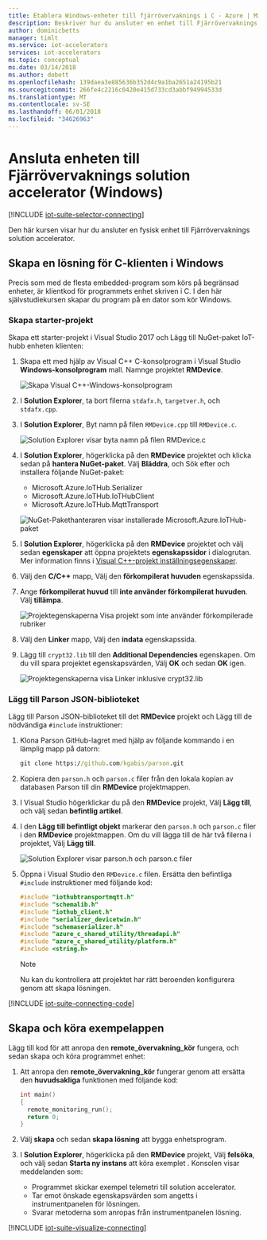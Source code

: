 ```yaml
---
title: Etablera Windows-enheter till fjärrövervaknings i C - Azure | Microsoft Docs
description: Beskriver hur du ansluter en enhet till Fjärrövervaknings solution accelerator med hjälp av ett program som skrivits i C som körs på Windows.
author: dominicbetts
manager: timlt
ms.service: iot-accelerators
services: iot-accelerators
ms.topic: conceptual
ms.date: 03/14/2018
ms.author: dobett
ms.openlocfilehash: 139daea3e885636b352d4c9a1ba2651a24195b21
ms.sourcegitcommit: 266fe4c2216c0420e415d733cd3abbf94994533d
ms.translationtype: MT
ms.contentlocale: sv-SE
ms.lasthandoff: 06/01/2018
ms.locfileid: "34626963"
---
```

# <a name="connect-your-device-to-the-remote-monitoring-solution-accelerator-windows"></a>Ansluta enheten till Fjärrövervaknings solution accelerator (Windows)

[!INCLUDE [iot-suite-selector-connecting](../../includes/iot-suite-selector-connecting.md)]

Den här kursen visar hur du ansluter en fysisk enhet till Fjärrövervaknings solution accelerator.

## <a name="create-a-c-client-solution-on-windows"></a>Skapa en lösning för C-klienten i Windows

Precis som med de flesta embedded-program som körs på begränsad enheter, är klientkod för programmets enhet skriven i C. I den här självstudiekursen skapar du program på en dator som kör Windows.

### <a name="create-the-starter-project"></a>Skapa starter-projekt

Skapa ett starter-projekt i Visual Studio 2017 och Lägg till NuGet-paket IoT-hubb enheten klienten:

1. Skapa ett med hjälp av Visual C++ C-konsolprogram i Visual Studio **Windows-konsolprogram** mall. Namnge projektet **RMDevice**.

    ![Skapa Visual C++-Windows-konsolprogram](./media/iot-accelerators-connecting-devices/visualstudio01.png)

1. I **Solution Explorer**, ta bort filerna `stdafx.h`, `targetver.h`, och `stdafx.cpp`.

1. I **Solution Explorer**, Byt namn på filen `RMDevice.cpp` till `RMDevice.c`.

    ![Solution Explorer visar byta namn på filen RMDevice.c](./media/iot-accelerators-connecting-devices/visualstudio02.png)

1. I **Solution Explorer**, högerklicka på den **RMDevice** projektet och klicka sedan på **hantera NuGet-paket**. Välj **Bläddra**, och Sök efter och installera följande NuGet-paket:

    * Microsoft.Azure.IoTHub.Serializer
    * Microsoft.Azure.IoTHub.IoTHubClient
    * Microsoft.Azure.IoTHub.MqttTransport

    ![NuGet-Pakethanteraren visar installerade Microsoft.Azure.IoTHub-paket](./media/iot-accelerators-connecting-devices/visualstudio03.png)

1. I **Solution Explorer**, högerklicka på den **RMDevice** projektet och välj sedan **egenskaper** att öppna projektets **egenskapssidor** i dialogrutan. Mer information finns i [Visual C++-projekt inställningsegenskaper](https://docs.microsoft.com/cpp/ide/working-with-project-properties).

1. Välj den **C/C++** mapp, Välj den **förkompilerat huvuden** egenskapssida.

1. Ange **förkompilerat huvud** till **inte använder förkompilerat huvuden**. Välj **tillämpa**.

    ![Projektegenskaperna Visa projekt som inte använder förkompilerade rubriker](./media/iot-accelerators-connecting-devices/visualstudio04.png)

1. Välj den **Linker** mapp, Välj den **indata** egenskapssida.

1. Lägg till `crypt32.lib` till den **Additional Dependencies** egenskapen. Om du vill spara projektet egenskapsvärden, Välj **OK** och sedan **OK** igen.

    ![Projektegenskaperna visa Linker inklusive crypt32.lib](./media/iot-accelerators-connecting-devices/visualstudio05.png)

### <a name="add-the-parson-json-library"></a>Lägg till Parson JSON-biblioteket

Lägg till Parson JSON-biblioteket till det **RMDevice** projekt och Lägg till de nödvändiga `#include` instruktioner:

1. Klona Parson GitHub-lagret med hjälp av följande kommando i en lämplig mapp på datorn:

    ```cmd
    git clone https://github.com/kgabis/parson.git
    ```

1. Kopiera den `parson.h` och `parson.c` filer från den lokala kopian av databasen Parson till din **RMDevice** projektmappen.

1. I Visual Studio högerklickar du på den **RMDevice** projekt, Välj **Lägg till**, och välj sedan **befintlig artikel**.

1. I den **Lägg till befintligt objekt** markerar den `parson.h` och `parson.c` filer i den **RMDevice** projektmappen. Om du vill lägga till de här två filerna i projektet, Välj **Lägg till**.

    ![Solution Explorer visar parson.h och parson.c filer](./media/iot-accelerators-connecting-devices/visualstudio06.png)

1. Öppna i Visual Studio den `RMDevice.c` filen. Ersätta den befintliga `#include` instruktioner med följande kod:

    ```c
    #include "iothubtransportmqtt.h"
    #include "schemalib.h"
    #include "iothub_client.h"
    #include "serializer_devicetwin.h"
    #include "schemaserializer.h"
    #include "azure_c_shared_utility/threadapi.h"
    #include "azure_c_shared_utility/platform.h"
    #include <string.h>
    ```

    > [!NOTE]
    > Nu kan du kontrollera att projektet har rätt beroenden konfigurera genom att skapa lösningen.

[!INCLUDE [iot-suite-connecting-code](../../includes/iot-suite-connecting-code.md)]

## <a name="build-and-run-the-sample"></a>Skapa och köra exempelappen

Lägg till kod för att anropa den **remote\_övervakning\_kör** fungera, och sedan skapa och köra programmet enhet:

1. Att anropa den **remote\_övervakning\_kör** fungerar genom att ersätta den **huvudsakliga** funktionen med följande kod:

    ```c
    int main()
    {
      remote_monitoring_run();
      return 0;
    }
    ```

1. Välj **skapa** och sedan **skapa lösning** att bygga enhetsprogram.

1. I **Solution Explorer**, högerklicka på den **RMDevice** projekt, Välj **felsöka**, och välj sedan **Starta ny instans** att köra exemplet . Konsolen visar meddelanden som:

    * Programmet skickar exempel telemetri till solution accelerator.
    * Tar emot önskade egenskapsvärden som angetts i instrumentpanelen för lösningen.
    * Svarar metoderna som anropas från instrumentpanelen lösning.

[!INCLUDE [iot-suite-visualize-connecting](../../includes/iot-suite-visualize-connecting.md)]

